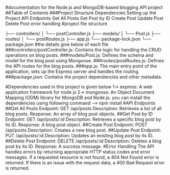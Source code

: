 #documentation for the Node.js and MongoDB-based blogging API project
##Table of Contents
###Project Structure
  Dependencies
  Setting up the Project
  API Endpoints
  Get All Posts
  Get Post by ID
  Create Post
  Update Post
  Delete Post
  error handling
#project file structure

├── controllers/
│   └── postController.js
├── models/
│   └── Post.js
├── routes/
│   └── postRoutes.js
├── app.js
└── package-lock.json
└── package.json
#the details give below of each file
###controllers/postController.js: Contains the logic for handling the CRUD operations on blog posts.
###models/Post.js: Defines the schema and model for the blog post using Mongoose.
###routes/postRoutes.js: Defines the API routes for the blog posts.
###app.js: The main entry point of the application, sets up the Express server and handles the routing.
###package.json: Contains the project dependencies and other metadata.

#Dependencies used in this project is given below
1-> express: A web application framework for node js
2-> mongoose: An Object Document Mapping (ODM) library for MongoDB and Node.js.
you can install the dependencies using following command 
--> npm install
#API Endpoints
##Get All Posts
Endpoint: GET /api/posts
Description: Retrieves a list of all blog posts.
Response: An array of blog post objects.
##Get Post by ID
Endpoint: GET /api/posts/:id
Description: Retrieves a specific blog post by its ID.
Response: A blog post object.
##Create Post
Endpoint: POST /api/posts
Description: Creates a new blog post.
##Update Post
Endpoint: PUT /api/posts/:id
Description: Updates an existing blog post by its ID.
##Delete Post
Endpoint: DELETE /api/posts/:id
Description: Deletes a blog post by its ID.
Response: A success message.
#Error Handling
The API handles errors by returning appropriate HTTP status codes and error messages. 
If a requested resource is not found, a 404 Not Found error is returned. 
If there is an issue with the request data, a 400 Bad Request error is returned.

  
